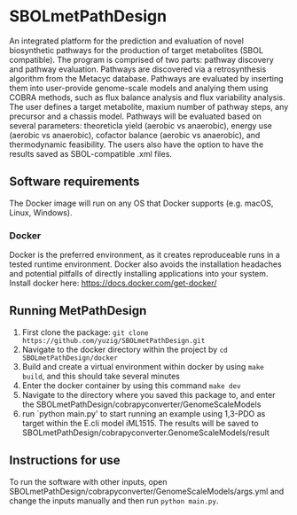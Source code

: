 # SBOLmetPathDesign
An integrated platform for the prediction and evaluation of novel biosynthetic pathways for the production of target metabolites (SBOL compatible). The program is comprised of two parts: pathway discovery and pathway evaluation. Pathways are discovered via a retrosynthesis algorithm from the Metacyc database. Pathways are evaluated by inserting them into user-provide genome-scale models and analying them using COBRA methods, such as flux balance analysis and flux variability analysis. The user defines a target metabolite, maxium number of pathway steps, any precursor and a chassis model. Pathways will be evaluated based on several parameters: theoreticla yield (aerobic vs anaerobic), energy use (aerobic vs anaerobic), cofactor balance (aerobic vs anaerobic), and thermodynamic feasibility. The users also have the option to have the results saved as SBOL-compatible .xml files. 

## Software requirements 
The Docker image will run on any OS that Docker supports (e.g. macOS, Linux, Windows).
### Docker 
Docker is the preferred environment, as it creates reproduceable runs in a tested runtime environment. Docker also avoids the installation headaches and potential pitfalls of directly installing applications into your system. Install docker here: https://docs.docker.com/get-docker/

## Running MetPathDesign
1. First clone the package: `git clone https://github.com/yuzig/SBOLmetPathDesign.git`
2. Navigate to the docker directory within the project by `cd SBOLmetPathDesign/docker`
3. Build and create a virtual environment within docker by using `make build`, and this should take several minutes 
4. Enter the docker container by using this command `make dev` 
5. Navigate to the directory where you saved this package to, and enter the SBOLmetPathDesign/cobrapyconverter/GenomeScaleModels 
6. run `python main.py' to start running an example using 1,3-PDO as target within the E.cli model iML1515. The results will be saved to SBOLmetPathDesign/cobrapyconverter.GenomeScaleModels/result

## Instructions for use 
To run the software with other inputs, open SBOLmetPathDesign/cobrapyconverter/GenomeScaleModels/args.yml and change the inputs manually and then run `python main.py`. 



